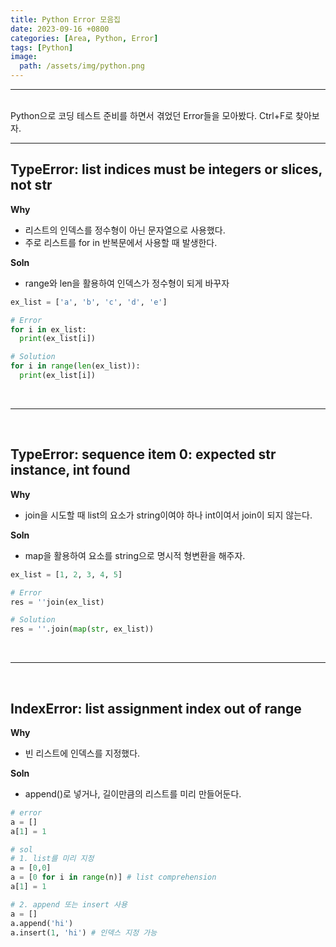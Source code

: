 ```yaml
---
title: Python Error 모음집
date: 2023-09-16 +0800
categories: [Area, Python, Error]
tags: [Python]
image:
  path: /assets/img/python.png
---
```


---

<br>
Python으로 코딩 테스트 준비를 하면서 겪었던 Error들을 모아봤다. Ctrl+F로 찾아보자.
<br>

---

## **TypeError: list indices must be integers or slices, not str**

**Why**

- 리스트의 인덱스를 정수형이 아닌 문자열으로 사용했다.
- 주로 리스트를 for in 반복문에서 사용할 때 발생한다.

**Soln**

- range와 len을 활용하여 인덱스가 정수형이 되게 바꾸자

```python
ex_list = ['a', 'b', 'c', 'd', 'e']

# Error
for i in ex_list:
  print(ex_list[i])

# Solution
for i in range(len(ex_list)):
  print(ex_list[i])
```

<br>

---

<br>

## **TypeError: sequence item 0: expected str instance, int found**

**Why**

- join을 시도할 때 list의 요소가 string이여야 하나 int이여서 join이 되지 않는다.

**Soln**

- map을 활용하여 요소를 string으로 명시적 형변환을 해주자.

```python
ex_list = [1, 2, 3, 4, 5]

# Error
res = ''join(ex_list)

# Solution
res = ''.join(map(str, ex_list))
```

<br>

---

<br>

## **IndexError: list assignment index out of range**

**Why**

- 빈 리스트에 인덱스를 지정했다.

**Soln**

- append()로 넣거나, 길이만큼의 리스트를 미리 만들어둔다.

```python
# error
a = []
a[1] = 1

# sol
# 1. list를 미리 지정
a = [0,0]
a = [0 for i in range(n)] # list comprehension
a[1] = 1

# 2. append 또는 insert 사용
a = []
a.append('hi')
a.insert(1, 'hi') # 인덱스 지정 가능

```
